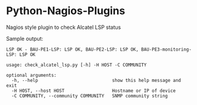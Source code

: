 # Python-Nagios-Plugins
Nagios style plugin to check Alcatel LSP status 

Sample output:

```
LSP OK - BAU-PE1-LSP: LSP OK, BAU-PE2-LSP: LSP OK, BAU-PE3-monitoring-LSP: LSP OK
```

```
usage: check_alcatel_lsp.py [-h] -H HOST -C COMMUNITY

optional arguments:
  -h, --help                            show this help message and exit
  -H HOST, --host HOST                  Hostname or IP of device
  -C COMMUNITY, --community COMMUNITY   SNMP community string
```
